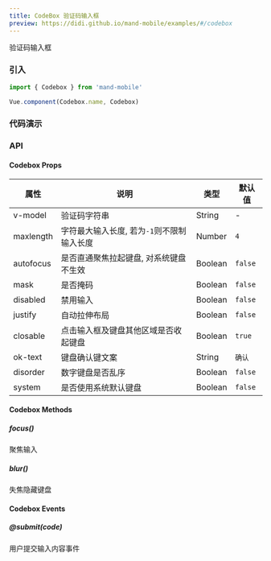 ```yaml
---
title: CodeBox 验证码输入框
preview: https://didi.github.io/mand-mobile/examples/#/codebox
---
```


验证码输入框

### 引入

```javascript
import { Codebox } from 'mand-mobile'

Vue.component(Codebox.name, Codebox)
```

### 代码演示
<!-- DEMO -->

### API

#### Codebox Props
|属性 | 说明 | 类型 | 默认值|
|----|-----|------|------|
|v-model|验证码字符串|String|-|
|maxlength|字符最大输入长度, 若为`-1`则不限制输入长度|Number|`4`|
|autofocus|是否直通聚焦拉起键盘, 对系统键盘不生效|Boolean|`false`|
|mask|是否掩码|Boolean|`false`|
|disabled|禁用输入|Boolean|`false`|
|justify|自动拉伸布局|Boolean|`false`|
|closable|点击输入框及键盘其他区域是否收起键盘|Boolean|`true`|
|ok-text|键盘确认键文案|String|`确认`|
|disorder|数字键盘是否乱序|Boolean|`false`|
|system|是否使用系统默认键盘|Boolean|`false`|

#### Codebox Methods

##### focus()
聚焦输入

##### blur()
失焦隐藏键盘

#### Codebox Events

##### @submit(code)
用户提交输入内容事件
